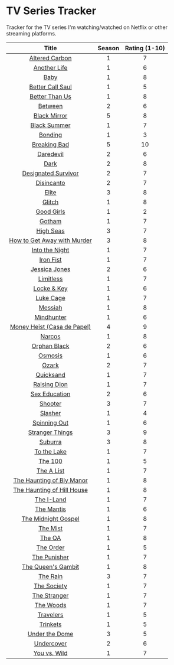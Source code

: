 # TV Series Tracker

Tracker for the TV series I'm watching/watched on Netflix or other streaming platforms.

| Title | Season | Rating (1-10) |
|:-----:|:------:|:-------------:|
| [Altered Carbon](https://www.netflix.com/title/80097140) | 1 | 7 |
| [Another Life](https://www.netflix.com/title/80236236) | 1 | 6 |
| [Baby](https://www.netflix.com/title/80211634) | 1 | 8 |
| [Better Call Saul](https://www.netflix.com/title/80021955) | 1 | 5 |
| [Better Than Us](https://www.netflix.com/title/81026915) | 1 | 8 |
| [Between](https://www.netflix.com/title/80022632) | 2 | 6 |
| [Black Mirror](https://www.netflix.com/title/70264888) | 5 | 8 |
| [Black Summer](https://www.netflix.com/title/80198988) | 1 | 7 |
| [Bonding](https://www.netflix.com/title/81004814) | 1 | 3 |
| [Breaking Bad](https://www.netflix.com/title/70143836) | 5 | 10 |
| [Daredevil](https://www.netflix.com/title/80018294) | 2 | 6 |
| [Dark](https://www.netflix.com/title/80100172) | 2 | 8 |
| [Designated Survivor](https://www.netflix.com/title/80113647) | 2 | 7 |
| [Disincanto](https://www.netflix.com/title/80095697) | 2 | 7 |
| [Elite](https://www.netflix.com/title/80200942) | 3 | 8 |
| [Glitch](https://www.netflix.com/title/80108495) | 1 | 8 |
| [Good Girls](https://www.netflix.com/title/80177342) | 1 | 2 |
| [Gotham](https://www.netflix.com/title/80020542) | 1 | 7 |
| [High Seas](https://www.netflix.com/title/80233258) | 3 | 7 |
| [How to Get Away with Murder](https://www.netflix.com/title/80024057) | 3 | 8 |
| [Into the Night](https://www.netflix.com/title/81008221) | 1 | 7 |
| [Iron Fist](https://www.netflix.com/title/80002612) | 1 | 7 |
| [Jessica Jones](https://www.netflix.com/title/80002311) | 2 | 6 |
| [Limitless](https://www.netflix.com/title/80065182) | 1 | 7 |
| [Locke & Key](https://www.netflix.com/title/80241239) | 1 | 6 |
| [Luke Cage](https://www.netflix.com/title/80002537) | 1 | 7 |
| [Messiah](https://www.netflix.com/title/80117557) | 1 | 8 |
| [Mindhunter](https://www.netflix.com/title/80114855) | 1 | 6 |
| [Money Heist (Casa de Papel)](https://www.netflix.com/title/80192098) | 4 | 9 |
| [Narcos](https://www.netflix.com/title/80025172) | 1 | 8 |
| [Orphan Black](https://www.netflix.com/title/70276033) | 2 | 6 |
| [Osmosis](https://www.netflix.com/title/80189898) | 1 | 6 |
| [Ozark](https://www.netflix.com/title/80117552) | 2 | 7 |
| [Quicksand](https://www.netflix.com/title/80211703) | 1 | 7 |
| [Raising Dion](https://www.netflix.com/title/80117803) | 1 | 7 |
| [Sex Education](https://www.netflix.com/title/80197526) | 2 | 6 |
| [Shooter](https://www.netflix.com/title/80109194) | 3 | 7 |
| [Slasher](https://www.netflix.com/title/80105452) | 1 | 4 |
| [Spinning Out](https://www.netflix.com/title/80201590) | 1 | 6 |
| [Stranger Things](https://www.netflix.com/title/80057281) | 3 | 9 |
| [Suburra](https://www.netflix.com/title/80081537) | 3 | 8 |
| [To the Lake](https://www.netflix.com/title/81302258) | 1 | 7 |
| [The 100](https://www.netflix.com/title/70283264) | 1 | 5 |
| [The A List](https://www.netflix.com/title/80196382) | 1 | 7 |
| [The Haunting of Bly Manor](https://www.netflix.com/title/81237854) | 1 | 8 |
| [The Haunting of Hill House](https://www.netflix.com/title/80189221) | 1 | 8 |
| [The I-Land](https://www.netflix.com/title/80993078) | 1 | 7 |
| [The Mantis](https://www.netflix.com/title/80208337) | 1 | 6 |
| [The Midnight Gospel](https://www.netflix.com/title/80987903) | 1 | 8 |
| [The Mist](https://www.netflix.com/title/80135414) | 1 | 7 |
| [The OA](https://www.netflix.com/title/80044950) | 1 | 8 |
| [The Order](https://www.netflix.com/title/80238357) | 1 | 5 |
| [The Punisher](https://www.netflix.com/title/80117498) | 1 | 7 |
| [The Queen's Gambit](https://www.netflix.com/title/80234304) | 1 | 8 |
| [The Rain](https://www.netflix.com/title/80154610) | 3 | 7 |
| [The Society](https://www.netflix.com/title/80197989) | 1 | 7 |
| [The Stranger](https://www.netflix.com/title/81001209) | 1 | 7 |
| [The Woods](https://www.netflix.com/title/81108061) | 1 | 7 |
| [Travelers](https://www.netflix.com/title/80105699) | 1 | 5 |
| [Trinkets](https://www.netflix.com/title/80230561) | 1 | 5 |
| [Under the Dome](https://www.netflix.com/title/70280925) | 3 | 5 |
| [Undercover](https://www.netflix.com/title/80225312) | 2 | 6 |
| [You vs. Wild](https://www.netflix.com/title/80227574) | 1 | 7 |
